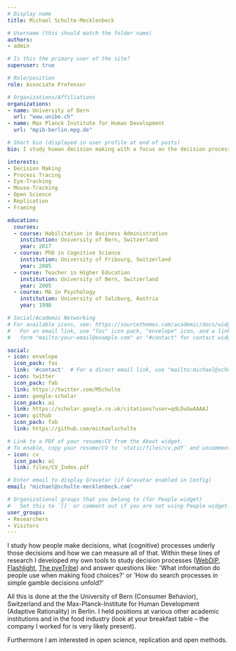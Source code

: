 ```yaml
---
# Display name
title: Michael Schulte-Mecklenbeck

# Username (this should match the folder name)
authors:
- admin

# Is this the primary user of the site?
superuser: true

# Role/position
role: Associate Professor

# Organizations/Affiliations
organizations:
- name: University of Bern
  url: "www.unibe.ch"
- name: Max Planck Institute for Human Development
  url: "mpib-berlin.mpg.de"

# Short bio (displayed in user profile at end of posts)
bio: I study human decision making with a focus on the decision process.

interests:
- Decision Making
- Process Tracing
- Eye-Tracking
- Mouse-Tracking
- Open Science
- Replication
- Framing

education:
  courses:
  - course: Habilitation in Business Administration
    institution: University of Bern, Switzerland
    year: 2017
  - course: PhD in Cognitive Science
    institution: University of Fribourg, Switzerland
    year: 2005
  - course: Teacher in Higher Education
    institution: University of Bern, Switzerland
    year: 2005
  - course: MA in Psychology
    institution: University of Salzburg, Austria
    year: 1998  

# Social/Academic Networking
# For available icons, see: https://sourcethemes.com/academic/docs/widgets/#icons
#   For an email link, use "fas" icon pack, "envelope" icon, and a link in the
#   form "mailto:your-email@example.com" or "#contact" for contact widget.

social:
- icon: envelope
  icon_pack: fas
  link: '#contact'  # For a direct email link, use "mailto:michael@schulte-mecklenbeck.com"
- icon: twitter
  icon_pack: fab
  link: https://twitter.com/MSchulte
- icon: google-scholar
  icon_pack: ai
  link: https://scholar.google.co.uk/citations?user=qdLOuGwAAAAJ
- icon: github
  icon_pack: fab
  link: https://github.com/michaelschulte

# Link to a PDF of your resume/CV from the About widget.
# To enable, copy your resume/CV to `static/files/cv.pdf` and uncomment the lines below.
- icon: cv
  icon_pack: ai
  link: files/CV_Index.pdf

# Enter email to display Gravatar (if Gravatar enabled in Config)
email: "michael@schulte-mecklenbeck.com"

# Organizational groups that you belong to (for People widget)
#   Set this to `[]` or comment out if you are not using People widget.
user_groups:
- Researchers
- Visitors
---
```


I study how people make decisions, what (cognitive) processes underly those decisions and how we can measure all of that. Within these lines of research I developed my own tools to study decision processes ([WebDiP](https://github.com/michaelschulte/webdip), [Flashlight](https://github.com/michaelschulte/flashlight), [The pyeTribe](https://github.com/michaelschulte/ThePyeTribe)) and answer questions like: 'What information do people use when making food choices?' or 'How do search processes in simple gamble decisions unfold?'

All this is done at the the University of Bern (Consumer Behavior), Switzerland and the Max-Planck-Institute for Human Development (Adaptive Rationality) in Berlin. I held positions at various other academic institutions and in the food industry (look at your breakfast table – the company I worked for is very likely present).

Furthermore I am interested in open science, replication and open methods.